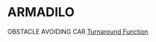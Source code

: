 # ARMADILO 
 OBSTACLE AVOIDING CAR
 [Turnaround Function](https://github.com/zhyrgalbekov/ARMADILO-/blob/main/turnaround.h.txt)
